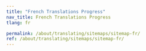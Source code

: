 ```yaml
---
title: "French Translations Progress"
nav_title: French Translations Progress
tlang: fr

permalink: /about/translating/sitemaps/sitemap-fr/
ref: /about/translating/sitemaps/sitemap-fr/
---
```

